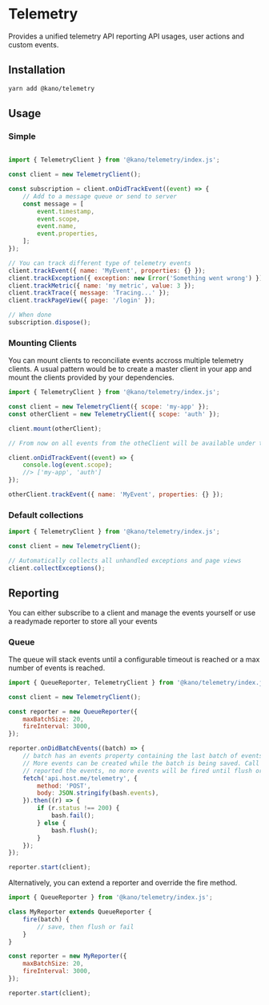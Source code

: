 # Telemetry

Provides a unified telemetry API reporting API usages, user actions and custom events.

## Installation

```sh
yarn add @kano/telemetry
```

## Usage

### Simple

```js

import { TelemetryClient } from '@kano/telemetry/index.js';

const client = new TelemetryClient();

const subscription = client.onDidTrackEvent((event) => {
    // Add to a message queue or send to server
    const message = [
        event.timestamp,
        event.scope,
        event.name,
        event.properties,
    ];
});

// You can track different type of telemetry events
client.trackEvent({ name: 'MyEvent', properties: {} });
client.trackException({ exception: new Error('Something went wrong') });
client.trackMetric({ name: 'my metric', value: 3 });
client.trackTrace({ message: 'Tracing...' });
client.trackPageView({ page: '/login' });

// When done
subscription.dispose();

```

### Mounting Clients

You can mount clients to reconciliate events accross multiple telemetry clients.
A usual pattern would be to create a master client in your app and mount the clients provided by your dependencies.

```js
import { TelemetryClient } from '@kano/telemetry/index.js';

const client = new TelemetryClient({ scope: 'my-app' });
const otherClient = new TelemetryClient({ scope: 'auth' });

client.mount(otherClient);

// From now on all events from the otheClient will be available under the client. Scopes will be nested

client.onDidTrackEvent((event) => {
    console.log(event.scope);
    //> ['my-app', 'auth']
});

otherClient.trackEvent({ name: 'MyEvent', properties: {} });
```

### Default collections

```js
import { TelemetryClient } from '@kano/telemetry/index.js';

const client = new TelemetryClient();

// Automatically collects all unhandled exceptions and page views
client.collectExceptions();
```

## Reporting

You can either subscribe to a client and manage the events yourself or use a readymade reporter to store all your events

### Queue

The queue will stack events until a configurable timeout is reached or a max number of events is reached.

```js
import { QueueReporter, TelemetryClient } from '@kano/telemetry/index.js';

const client = new TelemetryClient();

const reporter = new QueueReporter({
    maxBatchSize: 20,
    fireInterval: 3000,
});

reporter.onDidBatchEvents((batch) => {
    // batch has an events property containing the last batch of events
    // More events can be created while the batch is being saved. Call flush when you successfully
    // reported the events, no more events will be fired until flush or failed is called
    fetch('api.host.me/telemetry', {
        method: 'POST',
        body: JSON.stringify(bash.events),
    }).then((r) => {
        if (r.status !== 200) {
            bash.fail();
        } else {
            bash.flush();
        }
    });
});

reporter.start(client);
```

Alternatively, you can extend a reporter and override the fire method.

```js
import { QueueReporter } from '@kano/telemetry/index.js';

class MyReporter extends QueueReporter {
    fire(batch) {
        // save, then flush or fail
    }
}

const reporter = new MyReporter({
    maxBatchSize: 20,
    fireInterval: 3000,
});

reporter.start(client);
```